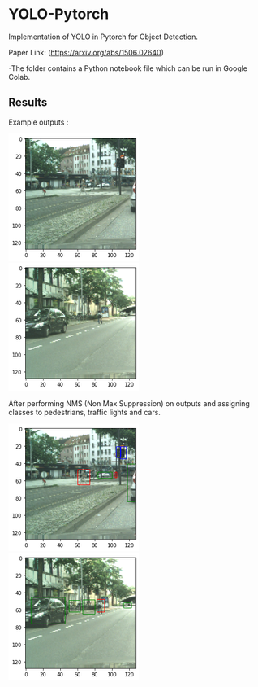 # YOLO-Pytorch

Implementation of YOLO in Pytorch for Object Detection.

Paper Link: (https://arxiv.org/abs/1506.02640)

-The folder contains a Python notebook file which can be run in Google Colab.

## Results

Example outputs :  

![](7.6.1.png)
![](7.6.1.1.png)


After performing NMS (Non Max Suppression) on outputs and assigning classes to pedestrians, traffic lights and cars.

![](7.6.4.png)
![](7.6.1.4.png)
